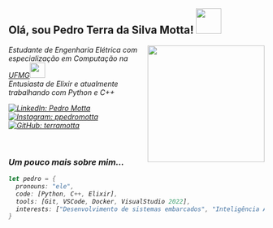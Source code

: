 <h2> Olá, sou Pedro Terra da Silva Motta! <img src="https://media.giphy.com/media/mGcNjsfWAjY5AEZNw6/giphy.gif" width="50"></h2>

<img align='right' src="https://media.giphy.com/media/YRMb6dd7zprS00JdGZ/giphy.gif" width="230" style="float: right;">


<p><em>Estudante de Engenharia Elétrica com especialização em Computação na <a href="https://www.ufmg.br/">UFMG</a><img src="https://media.giphy.com/media/fYSnHlufseco8Fh93Z/giphy.gif" width="30"></br>Entusiasta de Elixir e atualmente trabalhando com Python e C++</p>

[![LinkedIn: Pedro Motta](https://img.shields.io/badge/-PedroMotta-blue?style=flat-square&logo=Linkedin&logoColor=white&link=https://www.linkedin.com/in/pedro-motta-4a0896267/)](https://www.linkedin.com/in/pedro-motta-4a0896267/)
[![Instagram: ppedromotta](https://img.shields.io/badge/-ppedromotta-%23E4405F?style=flat-square&logo=instagram&logoColor=white&link=https://www.instagram.com/ppedromotta/)](https://www.instagram.com/ppedromotta/)
[![GitHub: terramotta](https://img.shields.io/badge/-terramotta-black?style=flat-square&logo=github&logoColor=white&link=https://github.com/terramotta)](https://github.com/terramotta)

<br> <!-- Linha vazia -->

### Um pouco mais sobre mim...  

```rust
let pedro = {
  pronouns: "ele",
  code: [Python, C++, Elixir],
  tools: [Git, VSCode, Docker, VisualStudio 2022],
  interests: ["Desenvolvimento de sistemas embarcados", "Inteligência Artificial", "Visão Computacional"],
}

